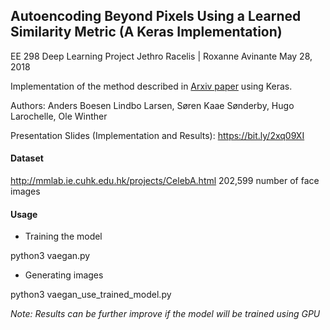 ## Autoencoding Beyond Pixels Using a Learned Similarity Metric (A Keras Implementation)
EE 298 Deep Learning Project
Jethro Racelis | Roxanne Avinante
May 28, 2018

Implementation of the method described in [Arxiv paper](https://arxiv.org/abs/1512.09300) using Keras.

Authors: Anders Boesen Lindbo Larsen, Søren Kaae Sønderby, Hugo Larochelle, Ole Winther

Presentation Slides (Implementation and Results): https://bit.ly/2xq09XI

#### Dataset
http://mmlab.ie.cuhk.edu.hk/projects/CelebA.html
202,599 number of face images

#### Usage
* Training the model

python3 vaegan.py

* Generating images

python3 vaegan_use_trained_model.py


*Note: Results can be further improve if the model will be trained using GPU*
